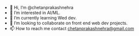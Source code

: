 - 👋 Hi, I’m @chetanprakashnehra
- 👀 I’m interested in AI/ML.
- 🌱 I’m currently learning Wed dev.
- 💞️ I’m looking to collaborate on front end web dev projects.
- 📫 How to reach me contact chetanprakashnehra@gmail.com

<!---
chetanprakashnehra/chetanprakashnehra is a ✨ special ✨ repository because its `README.md` (this file) appears on your GitHub profile.
You can click the Preview link to take a look at your changes.
--->
